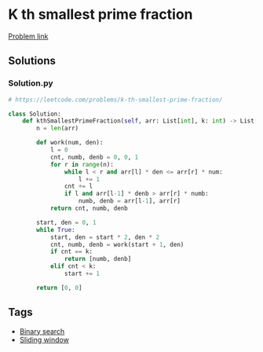 # K th smallest prime fraction

[Problem link](https://leetcode.com/problems/k-th-smallest-prime-fraction/)

## Solutions


### Solution.py
```py
# https://leetcode.com/problems/k-th-smallest-prime-fraction/

class Solution:
    def kthSmallestPrimeFraction(self, arr: List[int], k: int) -> List[int]:
        n = len(arr)

        def work(num, den):
            l = 0
            cnt, numb, denb = 0, 0, 1
            for r in range(n):
                while l < r and arr[l] * den <= arr[r] * num:
                    l += 1
                cnt += l
                if l and arr[l-1] * denb > arr[r] * numb:
                    numb, denb = arr[l-1], arr[r]
            return cnt, numb, denb

        start, den = 0, 1
        while True:
            start, den = start * 2, den * 2
            cnt, numb, denb = work(start + 1, den)
            if cnt == k:
                return [numb, denb]
            elif cnt < k:
                start += 1

        return [0, 0]
```
## Tags

* [Binary search](/README.md#Binary_search)
* [Sliding window](/README.md#Sliding_window)
